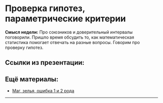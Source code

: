 Проверка гипотез, параметрические критерии
=====

__Смысл недели:__  Про союзников и доверительный интервалы поговорили. Пришло время обсудить то, как математическая статистика помогает отвечать на разные вопросы. Говорим про проверку гипотез.


## Ссылки из презентации:


## Ещё материалы:

* [Маг, зелья, ошибка 1 и 2 рода](https://sobopedia.azurewebsites.net/Exercises/Details?id=113)


--------------------------
